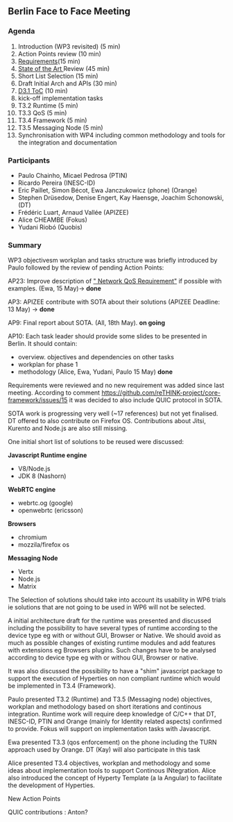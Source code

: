 ## Berlin Face to Face Meeting

### Agenda

1. Introduction (WP3 revisited) (5 min)
1. Action Points review (10 min)
1. [Requirements](../sota/selection-criteria.md)(15 min)
1. [State of the Art ](../sota/sota.md) Review (45 min)
1. Short List Selection (15 min)
1. Draft Initial Arch and APIs (30 min)
1. [D3.1 ToC](../deliverables/D3.1-Hyperty-Runtime-and-Hyperty-Messaging-Node-Specification.md) (10 min)
1. kick-off implementation tasks
 1. T3.2 Runtime (5 min)
 1. T3.3 QoS (5 min)
 1. T3.4 Framework (5 min)
 1. T3.5 Messaging Node (5 min)
1. Synchronisation with WP4 including common methodology and tools for the integration and documentation
 
### Participants

* Paulo Chainho, Micael Pedrosa (PTIN)
* Ricardo Pereira (INESC-ID)
* Eric Paillet, Simon Bécot, Ewa Janczukowicz (phone) (Orange)
* Stephen Drüsedow, Denise Engert, Kay Haensge, Joachim Schonowski, (DT)
* Frédéric Luart, Arnaud Vallée (APIZEE)
* Alice CHEAMBE (Fokus)
* Yudani Riobó (Quobis)


### Summary

WP3 objectivesm workplan and tasks structure was briefly introduced by Paulo followed by the review of pending Action Points:

AP23: Improve description of [" Network QoS Requirement"](https://github.com/reTHINK-project/core-framework/labels/Network%20QoS%20Requirement) if possible with examples. (Ewa, 15 May)-> **done**

AP3: APIZEE contribute with SOTA about their solutions (APIZEE Deadline: 13 May) -> **done**

AP9: Final report about SOTA. (All, 18th May). **on going**

AP10: Each task leader should provide some slides to be presented in Berlin. It should contain:
- overview. objectives and dependencies on other tasks
- workplan for phase 1
- methodology
(Alice, Ewa, Yudani, Paulo 15 May) **done**

Requirements were reviewed and no new requirement was added since last meeting. According to comment https://github.com/reTHINK-project/core-framework/issues/15 it was decided to also include QUIC protocol in SOTA.

SOTA work is progressing very well (~17 references) but not yet finalised. DT offered to also contribute on Firefox OS. Contributions about Jitsi, Kurento and Node.js are also still missing.

One initial short list of solutions to be reused were discussed:

**Javascript Runtime engine**
* V8/Node.js
* JDK 8 (Nashorn)

**WebRTC engine**
* webrtc.og (google)
* openwebrtc (ericsson)

**Browsers**
* chromium
* mozzila/firefox os

**Messaging Node**
* Vertx
* Node.js
* Matrix
  
The Selection of solutions should take into account its usability in WP6 trials ie solutions that are not going to be used in WP6 will not be selected.

A initial architecture draft for the runtime was presented and discussed including the possibility to have several types of runtime according to the device type eg with or without GUI, Browser or Native. We should avoid as much as possible changes of existing runtime modules and add features with extensions eg Browsers plugins. Such changes have to be analysed according to device type eg with or withou GUI, Browser or native.

It was also discussed the possibility to have a "shim" javascript package to support the execution of Hyperties on non compliant runtime which would be implemented in T3.4 (Framework). 

Paulo presented T3.2 (Runtime) and T3.5 (Messaging node) objectives, workplan and methodology based on short iterations and continous integration. Runtime work will require deep knowledge of C/C++ that DT, INESC-ID, PTIN and Orange (mainly for Identity related aspects) confirmed to provide. Fokus will support on implementation tasks with Javascript.

Ewa presented T3.3 (qos enforcement) on the phone including the TURN approach used by Orange. DT (Kay) will also participate in this task

Alice presented T3.4 objectives, workplan and methodology and some ideas about implementation tools to support Continous INtegration. Alice also introduced the concept of Hyperty Template (a la Angular) to facilitate the development of Hyperties.


New Action Points

QUIC contributions : Anton?

